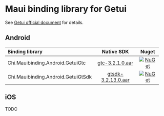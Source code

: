 # Maui binding library for Getui

See [Getui official document](https://docs.getui.com/) for details.

## Android

| Binding library | Native SDK | Nuget |
|:-| :-: | :-: |
|Chi.Mauibinding.Android.GetuiGtc| [gtc-3.2.1.0.aar](http://mvn.getui.com/nexus/content/repositories/releases/com/getui/gtc/3.2.1.0/gtc-3.2.1.0.aar)| [![NuGet](https://buildstats.info/nuget/Chi.Mauibinding.Android.GetuiGtc?includePreReleases=false)](https://www.nuget.org/packages/Chi.Mauibinding.Android.GetuiGtc/ "Download Chi.Mauibinding.Android.GetuiGtc from NuGet.org") |
|Chi.Mauibinding.Android.GetuiGtSdk| [gtsdk-3.2.13.0.aar](http://mvn.getui.com/nexus/content/repositories/releases/com/getui/gtsdk/3.2.13.0/gtsdk-3.2.13.0.aar)| [![NuGet](https://buildstats.info/nuget/Chi.Mauibinding.Android.GetuiGtSdk?includePreReleases=false)](https://www.nuget.org/packages/Chi.Mauibinding.Android.GetuiGtSdk/ "Download Chi.Mauibinding.Android.GetuiGtSdk from NuGet.org") |

## iOS

TODO
